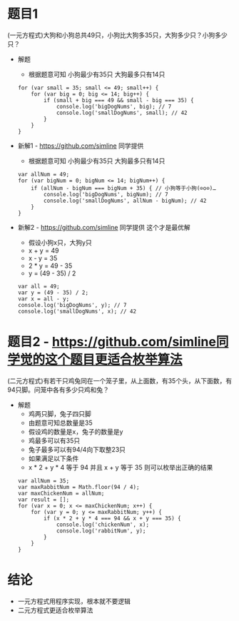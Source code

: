 # 题目1
(一元方程式)大狗和小狗总共49只，小狗比大狗多35只，大狗多少只？小狗多少只？
* 解题
    - 根据题意可知 小狗最少有35只 大狗最多只有14只
    ```
    for (var small = 35; small <= 49; small++) {
        for (var big = 0; big <= 14; big++) {
            if (small + big === 49 && small - big === 35) {
                console.log('bigDogNums', big); // 7
                console.log('smallDogNums', small); // 42
            }
        }
    }
    ```

* 新解1 - https://github.com/simline 同学提供
    - 根据题意可知 小狗最少有35只 大狗最多只有14只
    ```
    var allNum = 49;
    for (var bigNum = 0; bigNum <= 14; bigNum++) {
        if (allNum - bigNum === bigNum + 35) { // 小狗等于小狗(⊙o⊙)…
            console.log('bigDogNums', bigNum); // 7
            console.log('smallDogNums', allNum - bigNum); // 42
        }
    }
    ```

* 新解2 - https://github.com/simline 同学提供 这个才是最优解
    - 假设小狗x只，大狗y只
    - x + y = 49
    - x - y = 35
    - 2 * y = 49 - 35
    - y = (49 - 35) / 2
    ```
    var all = 49;
    var y = (49 - 35) / 2;
    var x = all - y;
    console.log('bigDogNums', y); // 7
    console.log('smallDogNums', x); // 42
    ```
    
# 题目2 - https://github.com/simline同学觉的这个题目更适合枚举算法
(二元方程式)有若干只鸡兔同在一个笼子里，从上面数，有35个头，从下面数，有94只脚。问笼中各有多少只鸡和兔？
* 解题
    - 鸡两只脚，兔子四只脚
    - 由题意可知总数量是35
    - 假设鸡的数量是x，兔子的数量是y
    - 鸡最多可以有35只
    - 兔子最多可以有94/4向下取整23只
    - 如果满足以下条件
    - x * 2 + y * 4 等于 94 并且 x + y 等于 35 则可以枚举出正确的结果
    ```
    var allNum = 35;
    var maxRabbitNum = Math.floor(94 / 4);
    var maxChickenNum = allNum;
    var result = [];
    for (var x = 0; x <= maxChickenNum; x++) {
        for (var y = 0; y <= maxRabbitNum; y++) {
            if (x * 2 + y * 4 === 94 && x + y === 35) {
                console.log('chickenNum', x);
                console.log('rabbitNum', y);
            }
        }
    }
    ```

# 结论
* 一元方程式用程序实现，根本就不要逻辑
* 二元方程式更适合枚举算法